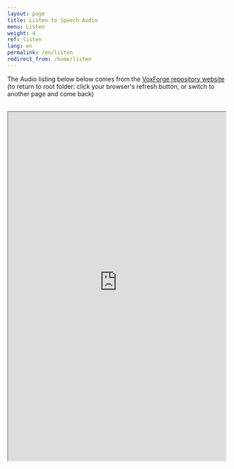 ```yaml
---
layout: page
title: Listen to Speech Audio
menu: Listen
weight: 4
ref: listen
lang: en
permalink: /en/listen
redirect_from: /home/listen
---
```

The Audio listing below below comes from the [VoxForge repository website](http://www.repository.voxforge1.org/downloads/SpeechCorpus/Trunk/Audio/Original/)<br>
(to return to root folder: click your browser's refresh button, or switch to another page and come back)<br>

<html>
  <head>
        <title>Example</title>
  </head>
  <body>


<br>
        <iframe sandbox src="http://www.repository.voxforge1.org/display/en/Trunk/Audio/Original/16kHz_16bit" width="500" height="800">
            Click here [VoxForge repository website](http://www.repository.voxforge1.org/downloads/SpeechCorpus/Trunk/Audio/Original/) to listen to audio
        </iframe>
   </body>
</html>



